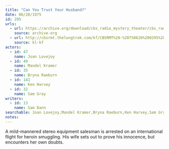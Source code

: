 ```yaml
---
title: "Can You Trust Your Husband?"
date: 06/20/1975
id: 295
urls: 
  - url: https://archive.org/download/cbs_radio_mystery_theater/cbs_radio_mystery_theater-0251-0300.zip/cbs_radio_mystery_theater-0251-0300%2Fcbsrmt_0295_can_you_trust_your_husband.mp3
    source: archive-org
  - url: http://cbsrmt.thelongtrek.com/kf/CBSRMT%20-%20750620%200295%20Can%20You%20Trust%20Your%20Husband_kf.mp3
    source: kl-kf
actors:  
  - id: 47
    name: Joan Lovejoy  
  - id: 49
    name: Mandel Kramer  
  - id: 35
    name: Bryna Raeburn  
  - id: 141
    name: Ken Harvey  
  - id: 32
    name: Sam Gray
writers:  
  - id: 13
    name: Sam Dann
searchable: Joan Lovejoy,Mandel Kramer,Bryna Raeburn,Ken Harvey,Sam Gray Sam Dann
notes:  
---
```

A mild-mannered stereo equipment salesman is arrested on an international flight for heroin smuggling. His wife sets out to prove his innocence, but encounters her own doubts.